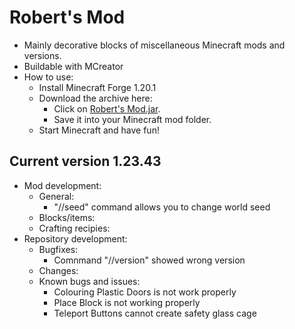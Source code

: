 # Robert's Mod

- Mainly decorative blocks of miscellaneous Minecraft mods and versions.
- Buildable with MCreator
- How to use:
  - Install Minecraft Forge 1.20.1
  - Download the archive here:
    - Click on [Robert's Mod.jar](https://github.com/DerRobert-28/RobertsMod/releases/download/v1.23.43/RobertsMod.jar). 
	- Save it into your Minecraft mod folder.
  - Start Minecraft and have fun!

## Current version 1.23.43

- Mod development:
  - General:
    - "//seed" command allows you to change world seed
  - Blocks/items:
  - Crafting recipies:
- Repository development:
  - Bugfixes:
  	- Comnmand "//version" showed wrong version
  - Changes:
  - Known bugs and issues:
    - Colouring Plastic Doors is not work properly
    - Place Block is not working properly
    - Teleport Buttons cannot create safety glass cage
